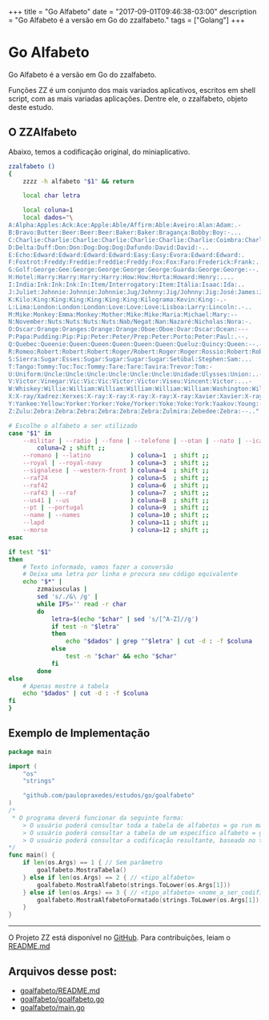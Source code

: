 +++
title = "Go Alfabeto"
date = "2017-09-01T09:46:38-03:00"
description = "Go Alfabeto é a versão em Go do zzalfabeto."
tags = ["Golang"]
+++

# Go Alfabeto

Go Alfabeto é a versão em Go do zzalfabeto.

Funções ZZ é um conjunto dos mais variados aplicativos, escritos em shell script, com as mais variadas aplicações. Dentre ele, o zzalfabeto, objeto deste estudo.

## O ZZAlfabeto

Abaixo, temos a codificação original, do miniaplicativo.

```sh
zzalfabeto ()
{
	zzzz -h alfabeto "$1" && return

	local char letra

	local coluna=1
	local dados="\
A:Alpha:Apples:Ack:Ace:Apple:Able/Affirm:Able:Aveiro:Alan:Adam:.-
B:Bravo:Butter:Beer:Beer:Beer:Baker:Baker:Bragança:Bobby:Boy:-...
C:Charlie:Charlie:Charlie:Charlie:Charlie:Charlie:Charlie:Coimbra:Charlie:Charles:-.-.
D:Delta:Duff:Don:Don:Dog:Dog:Dog:Dafundo:David:David:-..
E:Echo:Edward:Edward:Edward:Edward:Easy:Easy:Évora:Edward:Edward:.
F:Foxtrot:Freddy:Freddie:Freddie:Freddy:Fox:Fox:Faro:Frederick:Frank:..-.
G:Golf:George:Gee:George:George:George:George:Guarda:George:George:--.
H:Hotel:Harry:Harry:Harry:Harry:How:How:Horta:Howard:Henry:....
I:India:Ink:Ink:Ink:In:Item/Interrogatory:Item:Itália:Isaac:Ida:..
J:Juliet:Johnnie:Johnnie:Johnnie:Jug/Johnny:Jig/Johnny:Jig:José:James:John:.---
K:Kilo:King:King:King:King:King:King:Kilograma:Kevin:King:-.-
L:Lima:London:London:London:Love:Love:Love:Lisboa:Larry:Lincoln:.-..
M:Mike:Monkey:Emma:Monkey:Mother:Mike:Mike:Maria:Michael:Mary:--
N:November:Nuts:Nuts:Nuts:Nuts:Nab/Negat:Nan:Nazaré:Nicholas:Nora:-.
O:Oscar:Orange:Oranges:Orange:Orange:Oboe:Oboe:Ovar:Oscar:Ocean:---
P:Papa:Pudding:Pip:Pip:Peter:Peter/Prep:Peter:Porto:Peter:Paul:.--.
Q:Quebec:Queenie:Queen:Queen:Queen:Queen:Queen:Queluz:Quincy:Queen:--.-
R:Romeo:Robert:Robert:Robert:Roger/Robert:Roger:Roger:Rossio:Robert:Robert:.-.
S:Sierra:Sugar:Esses:Sugar:Sugar:Sugar:Sugar:Setúbal:Stephen:Sam:...
T:Tango:Tommy:Toc:Toc:Tommy:Tare:Tare:Tavira:Trevor:Tom:-
U:Uniform:Uncle:Uncle:Uncle:Uncle:Uncle:Uncle:Unidade:Ulysses:Union:..-
V:Victor:Vinegar:Vic:Vic:Vic:Victor:Victor:Viseu:Vincent:Victor:...-
W:Whiskey:Willie:William:William:William:William:William:Washington:William:William:.--
X:X-ray/Xadrez:Xerxes:X-ray:X-ray:X-ray:X-ray:X-ray:Xavier:Xavier:X-ray:-..-
Y:Yankee:Yellow:Yorker:Yorker:Yoke/Yorker:Yoke:Yoke:York:Yaakov:Young:-.--
Z:Zulu:Zebra:Zebra:Zebra:Zebra:Zebra:Zebra:Zulmira:Zebedee:Zebra:--.."

# Escolhe o alfabeto a ser utilizado
case "$1" in
	--militar | --radio | --fone | --telefone | --otan | --nato | --icao | --itu | --imo | --faa | --ansi)
		coluna=2 ; shift ;;
	--romano | --latino           ) coluna=1  ; shift ;;
	--royal | --royal-navy        ) coluna=3  ; shift ;;
	--signalese | --western-front ) coluna=4  ; shift ;;
	--raf24                       ) coluna=5  ; shift ;;
	--raf42                       ) coluna=6  ; shift ;;
	--raf43 | --raf               ) coluna=7  ; shift ;;
	--us41 | --us                 ) coluna=8  ; shift ;;
	--pt | --portugal             ) coluna=9  ; shift ;;
	--name | --names              ) coluna=10 ; shift ;;
	--lapd                        ) coluna=11 ; shift ;;
	--morse                       ) coluna=12 ; shift ;;
esac

if test "$1"
then
	# Texto informado, vamos fazer a conversão
	# Deixa uma letra por linha e procura seu código equivalente
	echo "$*" |
		zzmaiusculas |
		sed 's/./&\ /g' |
		while IFS='' read -r char
		do
			letra=$(echo "$char" | sed 's/[^A-Z]//g')
			if test -n "$letra"
			then
				echo "$dados" | grep "^$letra" | cut -d : -f $coluna
			else
				test -n "$char" && echo "$char"
			fi
		done
else
	# Apenas mostre a tabela
	echo "$dados" | cut -d : -f $coluna
fi
}
```
## Exemplo de Implementação

```go
package main

import (
	"os"
	"strings"

	"github.com/paulopraxedes/estudos/go/goalfabeto"
)
/*
 * O programa deverá funcionar da seguinte forma:
    > O usuário poderá consultar toda a tabela de alfabetos = go run main.go
    > O usuário poderá consultar a tabela de um específico alfabeto = go run main.go <tipo_alfabeto>
    > O usuário poderá consultar a codificação resultante, baseado no tipo do alfabeto e a palavra a ser codificada = go run main.go <tipo_alfabeto> <nome_a_ser_codificado>
*/
func main() {
	if len(os.Args) == 1 { // Sem parâmetro
		goalfabeto.MostraTabela()
	} else if len(os.Args) == 2 { // <tipo_alfabeto>
		goalfabeto.MostraAlfabeto(strings.ToLower(os.Args[1]))
	} else if len(os.Args) == 3 { // <tipo_alfabeto> <nome_a_ser_codificado>
		goalfabeto.MostraAlfabetoFormatado(strings.ToLower(os.Args[1]), strings.ToUpper(os.Args[2]))
	}
}
```

---
O Projeto ZZ está disponível no [GitHub](https://github.com/funcoeszz/funcoeszz).
Para contribuições, leiam o [README.md](https://github.com/funcoeszz/funcoeszz/blob/master/README.md)

## Arquivos desse post:

- [goalfabeto/README.md](https://github.com/go-br/estudos/blob/master/goalfabeto/README.md)
- [goalfabeto/goalfabeto.go](https://github.com/go-br/estudos/blob/master/goalfabeto/goalfabeto.go)
- [goalfabeto/main.go](https://github.com/go-br/estudos/blob/master/goalfabeto/main.go)
